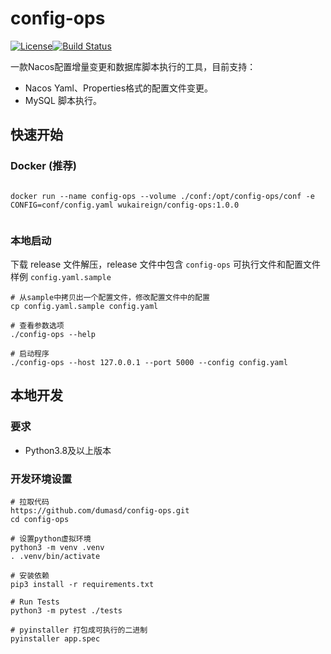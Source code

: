 # config-ops

[![License](https://img.shields.io/badge/License-Apache%202.0-blue.svg)](https://opensource.org/licenses/Apache-2.0)[![Build Status](https://github.com/apache/superset/workflows/Python/badge.svg)](https://github.com/apache/superset/actions)

一款Nacos配置增量变更和数据库脚本执行的工具，目前支持：

- Nacos Yaml、Properties格式的配置文件变更。
- MySQL 脚本执行。

## 快速开始

### Docker (推荐)


```shell

docker run --name config-ops --volume ./conf:/opt/config-ops/conf -e CONFIG=conf/config.yaml wukaireign/config-ops:1.0.0


```

### 本地启动

下载 release 文件解压，release 文件中包含 `config-ops` 可执行文件和配置文件样例 `config.yaml.sample`

```shell
# 从sample中拷贝出一个配置文件，修改配置文件中的配置
cp config.yaml.sample config.yaml

# 查看参数选项
./config-ops --help

# 启动程序
./config-ops --host 127.0.0.1 --port 5000 --config config.yaml
```

## 本地开发

### 要求

- Python3.8及以上版本

### 开发环境设置

```shell
# 拉取代码 
https://github.com/dumasd/config-ops.git
cd config-ops

# 设置python虚拟环境
python3 -m venv .venv
. .venv/bin/activate

# 安装依赖
pip3 install -r requirements.txt

# Run Tests
python3 -m pytest ./tests

# pyinstaller 打包成可执行的二进制
pyinstaller app.spec 
```

